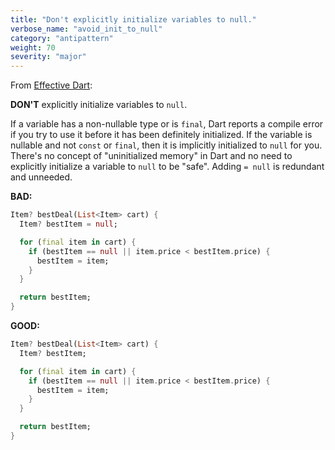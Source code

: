 ```yaml
---
title: "Don't explicitly initialize variables to null."
verbose_name: "avoid_init_to_null"
category: "antipattern"
weight: 70
severity: "major"
---
```

From [Effective Dart](https://dart.dev/effective-dart/usage#dont-explicitly-initialize-variables-to-null):

**DON'T** explicitly initialize variables to `null`.

If a variable has a non-nullable type or is `final`, 
Dart reports a compile error if you try to use it
before it has been definitely initialized. 
If the variable is nullable and not `const` or `final`, 
then it is implicitly initialized to `null` for you. 
There's no concept of "uninitialized memory" in Dart 
and no need to explicitly initialize a variable to `null` to be "safe".
Adding `= null` is redundant and unneeded.

**BAD:**
```dart
Item? bestDeal(List<Item> cart) {
  Item? bestItem = null;

  for (final item in cart) {
    if (bestItem == null || item.price < bestItem.price) {
      bestItem = item;
    }
  }

  return bestItem;
}
```

**GOOD:**
```dart
Item? bestDeal(List<Item> cart) {
  Item? bestItem;

  for (final item in cart) {
    if (bestItem == null || item.price < bestItem.price) {
      bestItem = item;
    }
  }

  return bestItem;
}
```
